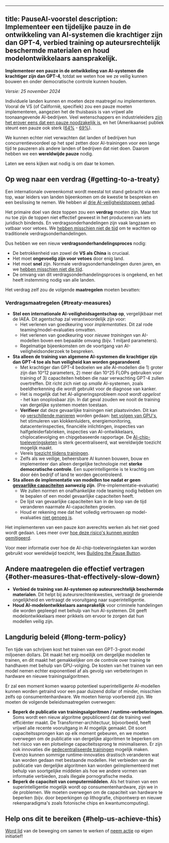 

---
title: PauseAI-voorstel
description: Implementeer een tijdelijke pauze in de ontwikkeling van AI-systemen die krachtiger zijn dan GPT-4, verbied training op auteursrechtelijk beschermde materialen en houd modelontwikkelaars aansprakelijk.
---
**Implementeer een pauze in de ontwikkeling van AI-systemen die krachtiger zijn dan GPT-4**, totdat we weten hoe we ze veilig kunnen bouwen en onder democratische controle kunnen houden.

_Versie: 25 november 2024_

Individuele landen kunnen en moeten deze maatregel _nu_ implementeren.
Vooral de VS (of Californië, specifiek) zou een pauze moeten implementeren, aangezien het de thuisbasis is van vrijwel alle toonaangevende AI-bedrijven.
Veel wetenschappers en industrieleiders [zijn het erover eens dat een pauze noodzakelijk is](https://futureoflife.org/open-letter/pause-giant-ai-experiments/), en het (Amerikaanse) publiek steunt een pauze ook sterk ([64%](https://www.campaignforaisafety.org/usa-ai-x-risk-perception-tracker/) - [69%](https://today.yougov.com/topics/technology/survey-results/daily/2023/04/03/ad825/2)).

We kunnen echter niet verwachten dat landen of bedrijven hun concurrentievoordeel op het spel zetten door AI-trainingen voor een lange tijd te pauzeren als andere landen of bedrijven dat niet doen.
Daarom hebben we een **wereldwijde pauze** nodig.

Laten we eens kijken wat nodig is om daar te komen.

## Op weg naar een verdrag {#getting-to-a-treaty}

Een internationale overeenkomst wordt meestal tot stand gebracht via een top, waar leiders van landen bijeenkomen om de kwestie te bespreken en een beslissing te nemen.
We hebben al [drie AI-veiligheidstoppen gehad](/summit).

Het primaire doel van deze toppen zou een **verdrag** moeten zijn.
Maar tot nu toe zijn de toppen niet effectief geweest in het produceren van iets juridisch bindends.
En verdragsonderhandelingen zijn vaak langzaam en vatbaar voor vetoes.
We [hebben misschien niet de tijd](/urgency) om te wachten op traditionele verdragsonderhandelingen.

Dus hebben we een nieuw **verdragsonderhandelingsproces** nodig:

- De betrokkenheid van zowel de **VS als China** is cruciaal.
- Het moet **ongevoelig zijn voor vetoes** door enig land.
- Het moet **snel** zijn. Normale verdragsonderhandelingen duren jaren, en we [hebben misschien niet die tijd](/urgency).
- De omvang van dit verdragsonderhandelingsproces is ongekend, en het heeft instemming nodig van alle landen.

Het verdrag zelf zou de volgende **maatregelen** moeten bevatten:

### Verdragsmaatregelen {#treaty-measures}

- **Stel een internationale AI-veiligheidsagentschap op**, vergelijkbaar met de IAEA. Dit agentschap zal verantwoordelijk zijn voor:
  - Het verlenen van goedkeuring voor _implementaties_. Dit zal rode teaming/model-evaluaties omvatten.
  - Het verlenen van goedkeuring voor _nieuwe trainingen_ van AI-modellen boven een bepaalde omvang (bijv. 1 miljard parameters).
  - Regelmatige bijeenkomsten om de voortgang van AI-veiligheidsonderzoek te bespreken.
- **Sta alleen de training van algemene AI-systemen die krachtiger zijn dan GPT-4 toe als hun veiligheid kan worden gegarandeerd**.
  - Met krachtiger dan GPT-4 bedoelen we alle AI-modellen die 1) groter zijn dan 10^12 parameters, 2) meer dan 10^25 FLOPs gebruiken voor training of 3) capaciteiten hebben die naar verwachting GPT-4 zullen overtreffen. Dit richt zich niet op _smalle_ AI-systemen, zoals beeldherkenning die wordt gebruikt voor de diagnose van kanker.
  - Het is mogelijk dat het AI-aligneringsprobleem _nooit wordt opgelost_ - het kan onoplosbaar zijn. In dat geval zouden we nooit de training van dergelijke systemen moeten toestaan.
  - **Verifieer** dat deze gevaarlijke trainingen niet plaatsvinden. Dit kan op [verschillende manieren](https://arxiv.org/abs/2408.16074) worden gedaan: [het volgen van GPU's](https://arxiv.org/abs/2303.11341), het stimuleren van klokkenluiders, energiemonitoring, datacenterinspecties, financiële inlichtingen, inspecties van halfgeleiderfabrieken, inspecties van AI-ontwikkelaars, chiplocatievolging en chipgebaseerde rapportage. De [AI-chip-toeleveringsketen](https://www.governance.ai/post/computing-power-and-the-governance-of-ai) is sterk gecentraliseerd, wat wereldwijde toezicht mogelijk maakt.
  - Vereis [toezicht tijdens trainingen](https://www.alignmentforum.org/posts/Zfk6faYvcf5Ht7xDx/compute-thresholds-proposed-rules-to-mitigate-risk-of-a-lab).
  - Zelfs als we veilige, beheersbare AI kunnen bouwen, bouw en implementeer dan alleen dergelijke technologie met **sterke democratische controle**. Een superintelligentie is te krachtig om door één bedrijf of land te worden gecontroleerd.
- **Sta alleen de implementatie van modellen toe nadat er geen [gevaarlijke capaciteiten](/dangerous-capabilities) aanwezig zijn**. (Pre-implementatie-evaluatie)
  - We zullen normen en onafhankelijke rode teaming nodig hebben om te bepalen of een model gevaarlijke capaciteiten heeft.
  - De lijst van gevaarlijke capaciteiten kan in de loop van de tijd veranderen naarmate AI-capaciteiten groeien.
  - Houd er rekening mee dat het volledig vertrouwen op model-evaluaties [niet genoeg is](/4-levels-of-ai-regulation).

Het implementeren van een pauze _kan_ averechts werken als het niet goed wordt gedaan.
Lees meer over [hoe deze risico's kunnen worden gemitigeerd](/mitigating-pause-failures).

Voor meer informatie over hoe de AI-chip-toeleveringsketen kan worden gebruikt voor wereldwijd toezicht, lees [Building the Pause Button](/building-the-pause-button).

## Andere maatregelen die effectief vertragen {#other-measures-that-effectively-slow-down}

- **Verbied de training van AI-systemen op auteursrechtelijk beschermde materialen**. Dit helpt bij auteursrechtenkwesties, vertraagt de groeiende ongelijkheid en vertraagt de vooruitgang naar superintelligentie.
- **Houd AI-modelontwikkelaars aansprakelijk** voor criminele handelingen die worden gepleegd met behulp van hun AI-systemen. Dit geeft modelontwikkelaars meer prikkels om ervoor te zorgen dat hun modellen veilig zijn.

## Langdurig beleid {#long-term-policy}

Ten tijde van schrijven kost het trainen van een GPT-3-groot model miljoenen dollars.
Dit maakt het erg moeilijk om dergelijke modellen te trainen, en dit maakt het gemakkelijker om de controle over training te handhaven met behulp van GPU-volging.
De kosten van het trainen van een model nemen echter exponentieel af als gevolg van verbeteringen in hardware en nieuwe trainingsalgoritmen.

Er zal een moment komen waarop potentieel superintelligente AI-modellen kunnen worden getraind voor een paar duizend dollar of minder, misschien zelfs op consumentenhardware.
We moeten hierop voorbereid zijn.
We moeten de volgende beleidsmaatregelen overwegen:

- **Beperk de publicatie van trainingsalgoritmen / runtime-verbeteringen**. Soms wordt een nieuw algoritme gepubliceerd dat de training veel efficiënter maakt. De Transformer-architectuur, bijvoorbeeld, heeft vrijwel alle recente vooruitgang in AI mogelijk gemaakt. Dit soort capaciteitssprongen kan op elk moment gebeuren, en we moeten overwegen om de publicatie van dergelijke algoritmen te beperken om het risico van een plotselinge capaciteitssprong te minimaliseren. Er zijn ook innovaties die [gedecentraliseerde trainingen](https://www.primeintellect.ai/blog/opendiloco) mogelijk maken. Evenzo kunnen sommige runtime-innovaties drastisch veranderen wat kan worden gedaan met bestaande modellen. Het verbieden van de publicatie van dergelijke algoritmen kan worden geïmplementeerd met behulp van soortgelijke middelen als hoe we andere vormen van informatie verbieden, zoals illegale pornografische media.
- **Beperk de capaciteit van computermiddelen**. Als het trainen van een superintelligentie mogelijk wordt op consumentenhardware, zijn we in de problemen. We moeten overwegen om de capaciteit van hardware te beperken (bijv. door beperkingen op lithografie, chipontwerp en nieuwe rekenparadigma's zoals fotonische chips en kwantumcomputing).

## Help ons dit te bereiken {#help-us-achieve-this}

[Word lid](/join) van de beweging om samen te werken of [neem actie](/action) op eigen initiatief!